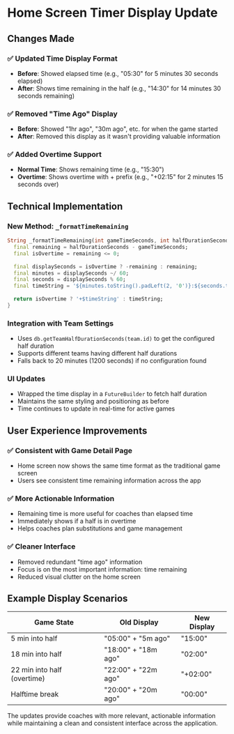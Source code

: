 # Home Screen Timer Display Update

## Changes Made

### ✅ **Updated Time Display Format**
- **Before**: Showed elapsed time (e.g., "05:30" for 5 minutes 30 seconds elapsed)
- **After**: Shows time remaining in the half (e.g., "14:30" for 14 minutes 30 seconds remaining)

### ✅ **Removed "Time Ago" Display** 
- **Before**: Showed "1hr ago", "30m ago", etc. for when the game started
- **After**: Removed this display as it wasn't providing valuable information

### ✅ **Added Overtime Support**
- **Normal Time**: Shows remaining time (e.g., "15:30")
- **Overtime**: Shows overtime with + prefix (e.g., "+02:15" for 2 minutes 15 seconds over)

## Technical Implementation

### New Method: `_formatTimeRemaining`
```dart
String _formatTimeRemaining(int gameTimeSeconds, int halfDurationSeconds) {
  final remaining = halfDurationSeconds - gameTimeSeconds;
  final isOvertime = remaining <= 0;
  
  final displaySeconds = isOvertime ? -remaining : remaining;
  final minutes = displaySeconds ~/ 60;
  final seconds = displaySeconds % 60;
  final timeString = '${minutes.toString().padLeft(2, '0')}:${seconds.toString().padLeft(2, '0')}';
  
  return isOvertime ? '+$timeString' : timeString;
}
```

### Integration with Team Settings
- Uses `db.getTeamHalfDurationSeconds(team.id)` to get the configured half duration
- Supports different teams having different half durations
- Falls back to 20 minutes (1200 seconds) if no configuration found

### UI Updates
- Wrapped the time display in a `FutureBuilder` to fetch half duration
- Maintains the same styling and positioning as before
- Time continues to update in real-time for active games

## User Experience Improvements

### ✅ **Consistent with Game Detail Page**
- Home screen now shows the same time format as the traditional game screen
- Users see consistent time remaining information across the app

### ✅ **More Actionable Information**
- Remaining time is more useful for coaches than elapsed time
- Immediately shows if a half is in overtime
- Helps coaches plan substitutions and game management

### ✅ **Cleaner Interface**
- Removed redundant "time ago" information
- Focus is on the most important information: time remaining
- Reduced visual clutter on the home screen

## Example Display Scenarios

| Game State | Old Display | New Display |
|------------|-------------|-------------|
| 5 min into half | "05:00" + "5m ago" | "15:00" |
| 18 min into half | "18:00" + "18m ago" | "02:00" |
| 22 min into half (overtime) | "22:00" + "22m ago" | "+02:00" |
| Halftime break | "20:00" + "20m ago" | "00:00" |

The updates provide coaches with more relevant, actionable information while maintaining a clean and consistent interface across the application.